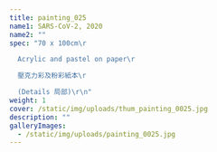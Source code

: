 ```yaml
---
title: painting_025
name1: SARS-CoV-2, 2020
name2: ""
spec: "70 x 100cm\r

  Acrylic and pastel on paper\r

  壓克力彩及粉彩紙本\r

  (Details 局部)\r\n"
weight: 1
cover: /static/img/uploads/thum_painting_0025.jpg
description: ""
galleryImages:
  - /static/img/uploads/painting_0025.jpg
---
```

